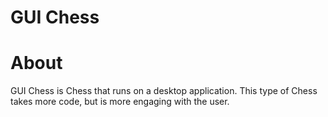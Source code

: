 # GUI Chess
# About
GUI Chess is Chess that runs on a desktop application. This type of Chess takes more code, but is more engaging with the user. 